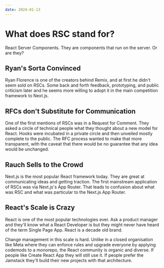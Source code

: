 ```yaml
---
date: 2024-01-13
---
```


# What does RSC stand for?

React Server Components. They are components that run on the server. Or are they?

## Ryan's Sorta Convinced

Ryan Florence is one of the creators behind Remix, and at first he didn't seem sold on RSCs. Some back and forth feedback, prototyping, and public criticism later and he seems more willing to adopt it in the main competition framework to Next.js.

## RFCs don't Substitute for Communication

One of the first mentions of RSCs was in a Request for Comment. They asked a circle of technical people what they thought about a new model for React. Hooks were incubated in a private circle and then unveiled mostly complete to the public. The RFC process wanted to make that more transparent, with the caveat that there would be no guarantee that any idea would be unchanged. 

## Rauch Sells to the Crowd

Next.js is the most popular React framework today. They are great at communicating ideas and getting traction. The first mainstream application of RSCs was via Next.js's App Router. That leads to confusion about what was RSC and what was particular to the Next.js App Router.

## React's Scale is Crazy

React is one of the most popular technologies ever. Ask a product manager and they'll know what a React Developer is but they might never have heard of the term Single Page App. React is a decade old brand.

Change management in this scale is hard. Unlike in a closed organisation like Meta where they can enforce rules and upgrade everyone by applying codemods to a monorepo, the React community is organic and diverse. If people like Create React App they will still use it. If people prefer the Jamstack they'll build their new projects with that architecture.